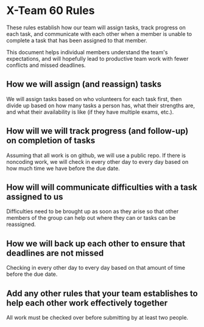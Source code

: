 # X-Team 60 Rules

These rules establish how our team will assign tasks,
track progress on each task, and communicate with each other 
when a member is unable to complete a task that has been assigned to that member.

This document helps individual members understand the team's expectations,
and will hopefully lead to productive team work with fewer conflicts
and missed deadlines.

## How we will assign (and reassign) tasks

We will assign tasks based on who volunteers for each task first, then divide up based on how many tasks a person has, what their strengths are, and what their availability is like (if they have multiple exams, etc.).

## How will we will track progress (and follow-up) on completion of tasks

Assuming that all work is on github, we will use a public repo. If there is noncoding work, we will check in every other day to every day based on how much time we have before the due date.

## How will will communicate difficulties with a task assigned to us

Difficulties need to be brought up as soon as they arise so that other members of the group can help out where they can or tasks can be reassigned.

## How we will back up each other to ensure that deadlines are not missed

Checking in every other day to every day based on that amount of time before the due date.

## Add any other rules that your team establishes to help each other work effectively together

All work must be checked over before submitting by at least two people.


